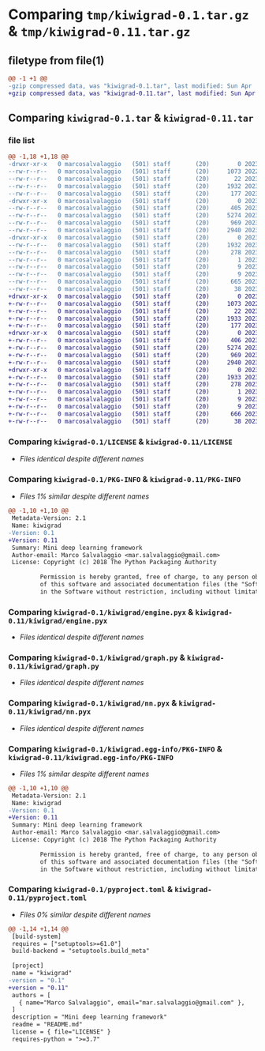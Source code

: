 # Comparing `tmp/kiwigrad-0.1.tar.gz` & `tmp/kiwigrad-0.11.tar.gz`

## filetype from file(1)

```diff
@@ -1 +1 @@
-gzip compressed data, was "kiwigrad-0.1.tar", last modified: Sun Apr  9 09:01:09 2023, max compression
+gzip compressed data, was "kiwigrad-0.11.tar", last modified: Sun Apr  9 09:05:04 2023, max compression
```

## Comparing `kiwigrad-0.1.tar` & `kiwigrad-0.11.tar`

### file list

```diff
@@ -1,18 +1,18 @@
-drwxr-xr-x   0 marcosalvalaggio   (501) staff       (20)        0 2023-04-09 09:01:09.175132 kiwigrad-0.1/
--rw-r--r--   0 marcosalvalaggio   (501) staff       (20)     1073 2022-11-30 14:22:32.000000 kiwigrad-0.1/LICENSE
--rw-r--r--   0 marcosalvalaggio   (501) staff       (20)       22 2023-04-08 12:11:45.000000 kiwigrad-0.1/MANIFEST.in
--rw-r--r--   0 marcosalvalaggio   (501) staff       (20)     1932 2023-04-09 09:01:09.174475 kiwigrad-0.1/PKG-INFO
--rw-r--r--   0 marcosalvalaggio   (501) staff       (20)      177 2023-04-03 14:22:56.000000 kiwigrad-0.1/README.md
-drwxr-xr-x   0 marcosalvalaggio   (501) staff       (20)        0 2023-04-09 09:01:09.171839 kiwigrad-0.1/kiwigrad/
--rw-r--r--   0 marcosalvalaggio   (501) staff       (20)      405 2023-04-09 09:00:04.000000 kiwigrad-0.1/kiwigrad/__init__.py
--rw-r--r--   0 marcosalvalaggio   (501) staff       (20)     5274 2023-04-08 16:31:22.000000 kiwigrad-0.1/kiwigrad/engine.pyx
--rw-r--r--   0 marcosalvalaggio   (501) staff       (20)      969 2023-04-08 12:31:36.000000 kiwigrad-0.1/kiwigrad/graph.py
--rw-r--r--   0 marcosalvalaggio   (501) staff       (20)     2940 2023-04-09 08:38:37.000000 kiwigrad-0.1/kiwigrad/nn.pyx
-drwxr-xr-x   0 marcosalvalaggio   (501) staff       (20)        0 2023-04-09 09:01:09.173748 kiwigrad-0.1/kiwigrad.egg-info/
--rw-r--r--   0 marcosalvalaggio   (501) staff       (20)     1932 2023-04-09 09:01:09.000000 kiwigrad-0.1/kiwigrad.egg-info/PKG-INFO
--rw-r--r--   0 marcosalvalaggio   (501) staff       (20)      278 2023-04-09 09:01:09.000000 kiwigrad-0.1/kiwigrad.egg-info/SOURCES.txt
--rw-r--r--   0 marcosalvalaggio   (501) staff       (20)        1 2023-04-09 09:01:09.000000 kiwigrad-0.1/kiwigrad.egg-info/dependency_links.txt
--rw-r--r--   0 marcosalvalaggio   (501) staff       (20)        9 2023-04-09 09:01:09.000000 kiwigrad-0.1/kiwigrad.egg-info/requires.txt
--rw-r--r--   0 marcosalvalaggio   (501) staff       (20)        9 2023-04-09 09:01:09.000000 kiwigrad-0.1/kiwigrad.egg-info/top_level.txt
--rw-r--r--   0 marcosalvalaggio   (501) staff       (20)      665 2023-04-09 09:00:10.000000 kiwigrad-0.1/pyproject.toml
--rw-r--r--   0 marcosalvalaggio   (501) staff       (20)       38 2023-04-09 09:01:09.175344 kiwigrad-0.1/setup.cfg
+drwxr-xr-x   0 marcosalvalaggio   (501) staff       (20)        0 2023-04-09 09:05:04.121777 kiwigrad-0.11/
+-rw-r--r--   0 marcosalvalaggio   (501) staff       (20)     1073 2022-11-30 14:22:32.000000 kiwigrad-0.11/LICENSE
+-rw-r--r--   0 marcosalvalaggio   (501) staff       (20)       22 2023-04-08 12:11:45.000000 kiwigrad-0.11/MANIFEST.in
+-rw-r--r--   0 marcosalvalaggio   (501) staff       (20)     1933 2023-04-09 09:05:04.121169 kiwigrad-0.11/PKG-INFO
+-rw-r--r--   0 marcosalvalaggio   (501) staff       (20)      177 2023-04-03 14:22:56.000000 kiwigrad-0.11/README.md
+drwxr-xr-x   0 marcosalvalaggio   (501) staff       (20)        0 2023-04-09 09:05:04.118694 kiwigrad-0.11/kiwigrad/
+-rw-r--r--   0 marcosalvalaggio   (501) staff       (20)      406 2023-04-09 09:03:51.000000 kiwigrad-0.11/kiwigrad/__init__.py
+-rw-r--r--   0 marcosalvalaggio   (501) staff       (20)     5274 2023-04-08 16:31:22.000000 kiwigrad-0.11/kiwigrad/engine.pyx
+-rw-r--r--   0 marcosalvalaggio   (501) staff       (20)      969 2023-04-08 12:31:36.000000 kiwigrad-0.11/kiwigrad/graph.py
+-rw-r--r--   0 marcosalvalaggio   (501) staff       (20)     2940 2023-04-09 08:38:37.000000 kiwigrad-0.11/kiwigrad/nn.pyx
+drwxr-xr-x   0 marcosalvalaggio   (501) staff       (20)        0 2023-04-09 09:05:04.120483 kiwigrad-0.11/kiwigrad.egg-info/
+-rw-r--r--   0 marcosalvalaggio   (501) staff       (20)     1933 2023-04-09 09:05:04.000000 kiwigrad-0.11/kiwigrad.egg-info/PKG-INFO
+-rw-r--r--   0 marcosalvalaggio   (501) staff       (20)      278 2023-04-09 09:05:04.000000 kiwigrad-0.11/kiwigrad.egg-info/SOURCES.txt
+-rw-r--r--   0 marcosalvalaggio   (501) staff       (20)        1 2023-04-09 09:05:04.000000 kiwigrad-0.11/kiwigrad.egg-info/dependency_links.txt
+-rw-r--r--   0 marcosalvalaggio   (501) staff       (20)        9 2023-04-09 09:05:04.000000 kiwigrad-0.11/kiwigrad.egg-info/requires.txt
+-rw-r--r--   0 marcosalvalaggio   (501) staff       (20)        9 2023-04-09 09:05:04.000000 kiwigrad-0.11/kiwigrad.egg-info/top_level.txt
+-rw-r--r--   0 marcosalvalaggio   (501) staff       (20)      666 2023-04-09 09:04:04.000000 kiwigrad-0.11/pyproject.toml
+-rw-r--r--   0 marcosalvalaggio   (501) staff       (20)       38 2023-04-09 09:05:04.121941 kiwigrad-0.11/setup.cfg
```

### Comparing `kiwigrad-0.1/LICENSE` & `kiwigrad-0.11/LICENSE`

 * *Files identical despite different names*

### Comparing `kiwigrad-0.1/PKG-INFO` & `kiwigrad-0.11/PKG-INFO`

 * *Files 1% similar despite different names*

```diff
@@ -1,10 +1,10 @@
 Metadata-Version: 2.1
 Name: kiwigrad
-Version: 0.1
+Version: 0.11
 Summary: Mini deep learning framework
 Author-email: Marco Salvalaggio <mar.salvalaggio@gmail.com>
 License: Copyright (c) 2018 The Python Packaging Authority
         
         Permission is hereby granted, free of charge, to any person obtaining a copy
         of this software and associated documentation files (the "Software"), to deal
         in the Software without restriction, including without limitation the rights
```

### Comparing `kiwigrad-0.1/kiwigrad/engine.pyx` & `kiwigrad-0.11/kiwigrad/engine.pyx`

 * *Files identical despite different names*

### Comparing `kiwigrad-0.1/kiwigrad/graph.py` & `kiwigrad-0.11/kiwigrad/graph.py`

 * *Files identical despite different names*

### Comparing `kiwigrad-0.1/kiwigrad/nn.pyx` & `kiwigrad-0.11/kiwigrad/nn.pyx`

 * *Files identical despite different names*

### Comparing `kiwigrad-0.1/kiwigrad.egg-info/PKG-INFO` & `kiwigrad-0.11/kiwigrad.egg-info/PKG-INFO`

 * *Files 1% similar despite different names*

```diff
@@ -1,10 +1,10 @@
 Metadata-Version: 2.1
 Name: kiwigrad
-Version: 0.1
+Version: 0.11
 Summary: Mini deep learning framework
 Author-email: Marco Salvalaggio <mar.salvalaggio@gmail.com>
 License: Copyright (c) 2018 The Python Packaging Authority
         
         Permission is hereby granted, free of charge, to any person obtaining a copy
         of this software and associated documentation files (the "Software"), to deal
         in the Software without restriction, including without limitation the rights
```

### Comparing `kiwigrad-0.1/pyproject.toml` & `kiwigrad-0.11/pyproject.toml`

 * *Files 0% similar despite different names*

```diff
@@ -1,14 +1,14 @@
 [build-system]
 requires = ["setuptools>=61.0"]
 build-backend = "setuptools.build_meta"
 
 [project]
 name = "kiwigrad"
-version = "0.1"
+version = "0.11"
 authors = [
   { name="Marco Salvalaggio", email="mar.salvalaggio@gmail.com" },
 ]
 description = "Mini deep learning framework"
 readme = "README.md"
 license = { file="LICENSE" }
 requires-python = ">=3.7"
```

